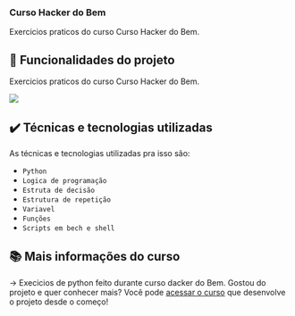 
### Curso Hacker do Bem

Exercicios praticos do curso Curso Hacker do Bem.

## 🔨 Funcionalidades do projeto

Exercicios praticos do curso Curso Hacker do Bem.

![](img/amostra.gif)

## ✔️ Técnicas e tecnologias utilizadas

As técnicas e tecnologias utilizadas pra isso são:

- `Python`
- `Logica de programação`
- `Estruta de decisão`
- `Estrutura de repetição`
- `Variavel`
- `Funções`
- `Scripts em bech e shell`


## 📚 Mais informações do curso
-> Execicios de python feito durante curso dacker do Bem.
Gostou do projeto e quer conhecer mais? Você pode [acessar o curso](#) que desenvolve o projeto desde o começo!

